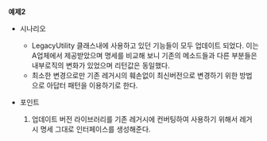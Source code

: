 **예제2**
- 시나리오
  - LegacyUtility 클래스내에 사용하고 있던 기능들이 모두
  업데이트 되었다.
  이는 A업체에서 제공받았으며 명세를 비교해 보니 기존의 메소드들과 다른 부분들은
  내부로직의 변화가 있었으며 리턴값은 동일했다.
  - 최소한 변경으로만 기존 레거시의 훼손없이
  최신버전으로 변경하기 위한 방법으로 아답터 패턴을 이용하기로 한다.
  
- 포인트
  1. 업데이트 버전 라이브러리를 기존 레거시에 컨버팅하여 사용하기 위해서 레거시 명세 그대로
  인터페이스를 생성해준다.
